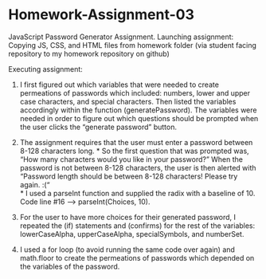 # Homework-Assignment-03
JavaScript Password Generator Assignment.
Launching assignment: 
 Copying JS, CSS, and HTML files from homework folder (via student facing repository to my homework repository on github)

Executing assignment:
1. I first figured out which variables that were needed to create permeations of passwords which included: numbers, lower and upper case characters, and special characters. Then listed the variables accordingly within the function (generatePassword). The variables were needed in order to figure out which questions should be prompted when the user clicks the “generate password” button.

2. The assignment requires that the user must enter a password between 8-128 characters long. 
		* So the first question that was prompted was, “How many characters would you like in your password?” When the password is not between 8-128 characters, the user is then alerted with “Password length should be between 8-128 characters! Please try again. :(“  
		* I used a parseInt function and supplied the radix with a baseline of 10. Code line #16 —>  parseInt(Choices, 10).
 
3. For the user to have more choices for their generated password, I repeated the (if) statements and (confirms) for the rest of the variables: lowerCaseAlpha, upperCaseAlpha, specialSymbols, and numberSet.

4. I used a for loop (to avoid running the same code over again) and math.floor to create the permeations of passwords which depended on the variables of the password.